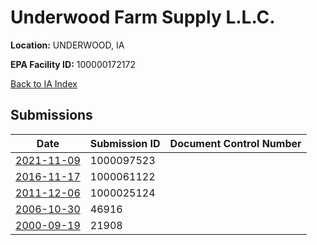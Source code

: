 # Underwood Farm Supply L.L.C.

**Location:** UNDERWOOD, IA

**EPA Facility ID:** 100000172172

[Back to IA Index](../../index.md)

## Submissions

| Date | Submission ID | Document Control Number |
|------|--------------|-------------------------|
| [2021-11-09](submissions/1000097523.md) | 1000097523 |  |
| [2016-11-17](submissions/1000061122.md) | 1000061122 |  |
| [2011-12-06](submissions/1000025124.md) | 1000025124 |  |
| [2006-10-30](submissions/46916.md) | 46916 |  |
| [2000-09-19](submissions/21908.md) | 21908 |  |
